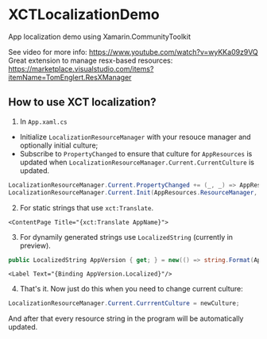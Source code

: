 # XCTLocalizationDemo
App localization demo using Xamarin.CommunityToolkit

See video for more info: https://www.youtube.com/watch?v=wyKKa09z9VQ <br />
Great extension to manage resx-based resources: https://marketplace.visualstudio.com/items?itemName=TomEnglert.ResXManager

## How to use XCT localization?

1. In `App.xaml.cs` 
- Initialize `LocalizationResourceManager` with your resouce manager and optionally initial culture;
- Subscribe to `PropertyChanged` to ensure that culture for `AppResources` is updated when `LocalizationResourceManager.Current.CurrentCulture` is updated.

```cs
LocalizationResourceManager.Current.PropertyChanged += (_, _) => AppResources.Culture = LocalizationResourceManager.Current.CurrentCulture;
LocalizationResourceManager.Current.Init(AppResources.ResourceManager, initialCulture);
```

2. For static strings that use `xct:Translate`. 

```xaml
<ContentPage Title="{xct:Translate AppName}">
```

3. For dynamily generated strings use `LocalizedString` (currently in preview). 

```cs
public LocalizedString AppVersion { get; } = new(() => string.Format(AppResources.Version, AppInfo.VersionString));
```
```xaml
<Label Text="{Binding AppVersion.Localized}"/>
```

4. That's it. Now just do this when you need to change current culture:

```cs
LocalizationResourceManager.Current.CurrrentCulture = newCulture;
```

And after that every resource string in the program will be automatically updated.
